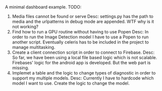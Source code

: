 A minimal dashboard example. 
TODO:
1. Media files cannot be found or serve
   Desc: settings.py has the path to media and the urlpatterns in debug mode are appended. WTF why is it not working?
2. Find how to run a GPU routine without having to use Popen 
   Desc: In order to run the Image Detection model I have to use a Popen to run another script. Eventually celeris 
         has to be included in the project to manage multitasking. 
3. Create a client connection script in order to connect to Firebase.
   Desc: So far, we have been using a local file based logic which is not scalable. Firebases' logic for the android
         app is developed. But the web part is missing. 
4. Implemet a table and the logic to change types of diagnostic in order to support my multiple models.
   Desc: Currently I have to hardcode which model I want to use. Create the logic to change the model.
